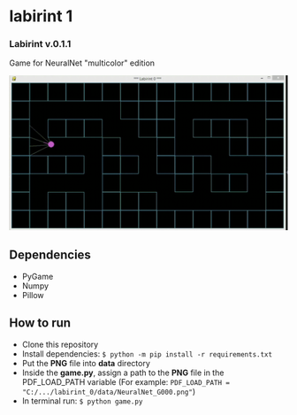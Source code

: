 # labirint 1
### Labirint v.0.1.1

Game for NeuralNet "multicolor" edition

![example](/img/20220121_1.gif)

## Dependencies
- PyGame
- Numpy
- Pillow

## How to run
   - Clone this repository
   - Install dependencies: `$ python -m pip install -r requirements.txt`
   - Put the **PNG** file into **data** directory
   - Inside the **game.py**, assign a path to the **PNG** file in the PDF_LOAD_PATH variable
     (For example: `PDF_LOAD_PATH = "C:/.../labirint_0/data/NeuralNet_G000.png"`)
   - In terminal run: `$ python game.py`
